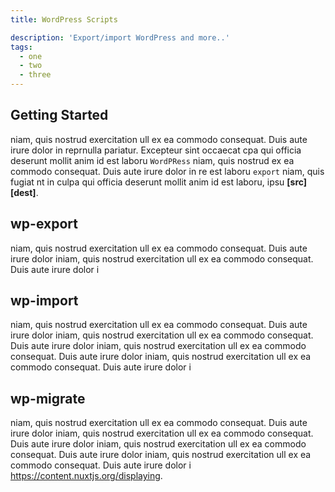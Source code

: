 ```yaml
---
title: WordPress Scripts

description: 'Export/import WordPress and more..'
tags:
  - one
  - two
  - three
---
```


## Getting Started

niam, quis nostrud exercitation ull ex ea commodo consequat. Duis aute irure dolor in reprnulla pariatur. Excepteur sint occaecat cpa qui officia deserunt mollit anim id est laboru `WordPRess` niam, quis nostrud ex ea commodo consequat. Duis aute irure dolor in re est laboru `export` niam, quis fugiat nt in culpa qui officia deserunt mollit anim id est laboru, ipsu **[src] [dest]**.

## wp-export

niam, quis nostrud exercitation ull ex ea commodo consequat. Duis aute irure dolor iniam, quis nostrud exercitation ull ex ea commodo consequat. Duis aute irure dolor i

## wp-import

niam, quis nostrud exercitation ull ex ea commodo consequat. Duis aute irure dolor iniam, quis nostrud exercitation ull ex ea commodo consequat. Duis aute irure dolor iniam, quis nostrud exercitation ull ex ea commodo consequat. Duis aute irure dolor iniam, quis nostrud exercitation ull ex ea commodo consequat. Duis aute irure dolor i

## wp-migrate

niam, quis nostrud exercitation ull ex ea commodo consequat. Duis aute irure dolor iniam, quis nostrud exercitation ull ex ea commodo consequat. Duis aute irure dolor iniam, quis nostrud exercitation ull ex ea commodo consequat. Duis aute irure dolor iniam, quis nostrud exercitation ull ex ea commodo consequat. Duis aute irure dolor i https://content.nuxtjs.org/displaying.
